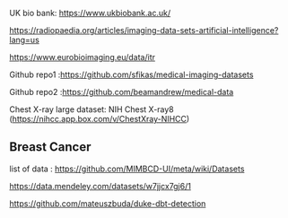UK bio bank:  https://www.ukbiobank.ac.uk/

https://radiopaedia.org/articles/imaging-data-sets-artificial-intelligence?lang=us

https://www.eurobioimaging.eu/data/itr

Github repo1 :https://github.com/sfikas/medical-imaging-datasets
                 
Github repo2 :https://github.com/beamandrew/medical-data

Chest X-ray large dataset: NIH Chest X-ray8 (https://nihcc.app.box.com/v/ChestXray-NIHCC) 

## Breast Cancer
list of data : https://github.com/MIMBCD-UI/meta/wiki/Datasets

https://data.mendeley.com/datasets/w7jjcx7gj6/1

https://github.com/mateuszbuda/duke-dbt-detection

